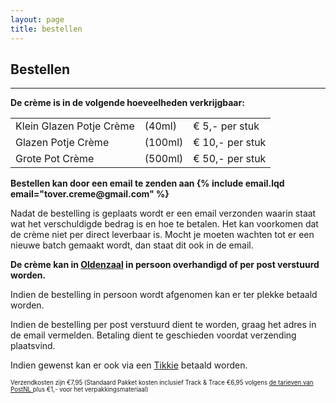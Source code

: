 ```yaml
---
layout: page
title: bestellen
---
```

<!-- Order Section -->
<section id="order">
    <div class="container">
        <div class="row">
            <div class="col-lg-12 text-center">
                <h2>Bestellen</h2>
                <hr class="star-primary">
            </div>
        </div>
        <div class="row">
            <div class="col-lg-8 col-lg-offset-2">
                <p class="text-center"><strong>
                    De crème is in de volgende hoeveelheden verkrijgbaar:
                </strong></p>
                <table class="table table-striped">
                    <!--
                    <thead>
                        <tr>
                            <th>Verpakking</th>
                            <th>Volume</th>
                            <th>Prijs</th>
                        </tr>
                    </thead>
                    -->
                    <tbody>
                        <tr typeof="schema:Product">
                            <td class="packaging">
                                <span rel="schema:brand" typeof="schema:Thing" property="schema:name" content="Tover Crème"></span>
                                <span property="schema:name">Klein Glazen Potje Crème</span>
                                <span property="schema:sku" content="Cre/Po-40SmGl"></span>
                                <span property="schema:mpn" content="Cre/Po-40SmGl"></span>
                            </td>
                            <td class="volume">(40ml)</td>
                            <td class="price" rel="schema:offers" typeof="schema:Offer">
                                <span property="schema:priceCurrency" content="EURO">€</span>
                                <span property="schema:price" content="5.00">5,-</span>
                                per stuk
                                <span property="schema:availability" content="https://schema.org/InStock"></span>
                            </td>
                        </tr>
                        <tr typeof="schema:Product">
                            <td class="packaging">
                                <span rel="schema:brand" typeof="schema:Thing" property="schema:name" content="Tover Crème"></span>
                                <span property="schema:name">Glazen Potje Crème</span>
                                <span property="schema:sku" content="Cre/Po-100MeGl"></span>
                                <span property="schema:mpn" content="Cre/Po-100MeGl"></span>
                            </td>
                            <td class="volume">(100ml)</td>
                            <td class="price" rel="schema:offers" typeof="schema:Offer">
                                <span property="schema:priceCurrency" content="EURO">€</span>
                                <span property="schema:price" content="10.00">10,-</span>
                                per stuk
                                <span property="schema:availability" content="https://schema.org/InStock"></span>
                            </td>
                        </tr>
                        <tr typeof="schema:Product">
                            <td class="packaging">
                                <span rel="schema:brand" typeof="schema:Thing" property="schema:name" content="Tover Crème"></span>
                                <span property="schema:name">Grote Pot Crème</span>
                                <span property="schema:sku" content="Cre/Po-500LaPl"></span>
                                <span property="schema:mpn" content="Cre/Po-500LaPl"></span>
                            </td>
                            <td class="volume">(500ml)</td>
                            <td class="price" rel="schema:offers" typeof="schema:Offer">
                                <span property="schema:priceCurrency" content="EURO">€</span>
                                <span property="schema:price" content="50.00">50,-</span>
                                per stuk
                                <span property="schema:availability" content="https://schema.org/InStock"></span>
                            </td>
                        </tr>
                    </tbody>
                </table>
                <p class="text-center"><strong>
                    Bestellen kan door een email te zenden aan
                    {% include email.lqd email="tover.creme@gmail.com" %}
                    </strong>
                </p>
                <p>
                    Nadat de bestelling is geplaats wordt er een email verzonden
                    waarin staat wat het verschuldigde bedrag is en hoe te betalen.
                    Het kan voorkomen dat de crème niet per direct leverbaar is.
                    Mocht je moeten wachten tot er een nieuwe batch gemaakt wordt,
                    dan staat dit ook in de email.
                </p>
                <p class="text-center"><strong>
                    De crème kan in <a href="https://www.google.com/maps/place/Oldenzaal/">Oldenzaal</a> in persoon overhandigd of per post verstuurd worden.
                </strong></p>
                <p>
                    Indien de bestelling in persoon wordt afgenomen kan er ter plekke betaald worden.
                </p>
                <p>
                    Indien de bestelling per post verstuurd dient te worden, graag het adres in de email vermelden.
                    Betaling dient te geschieden voordat verzending plaatsvind.
                </p>
                <p>
                    Indien gewenst kan er ook via een <a href="https://www.tikkie.me/">Tikkie</a> betaald worden.
                </p>
                <p><small><small>
                    Verzendkosten zijn €7,95
                    (Standaard Pakket kosten inclusief Track & Trace €6,95
                    volgens
                    <a href="http://www.postnl.nl/versturen/pakket-versturen/tarieven/">
                        de tarieven van PostNL
                    </a>
                    plus €1,- voor het verpakkingsmateriaal)
                </small></small></p>
            </div>
        </div>
    </div>
</section>
